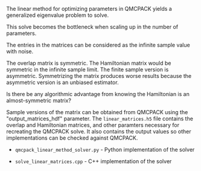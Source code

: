 

The linear method for optimizing parameters in QMCPACK yields a generalized eigenvalue problem to solve.

This solve becomes the bottleneck when scaling up in the number of parameters.




The entries in the matrices can be considered as the infinite sample value with noise.

The overlap matrix is symmetric.
The Hamiltonian matrix would be symmetric in the infinite sample limit.
The finite sample version is asymmetric.
Symmetrizing the matrix produces worse results because the asymmetric version is an unbiased estimator.

Is there be any algorithmic advantage from knowing the Hamiltonian is an almost-symmetric matrix?



Sample versions of the matrix can be obtained from QMCPACK using the "output_matrices_hdf" parameter.
The `linear_matrices.h5` file contains the overlap and Hamiltonian matrices, and other paramters necessary for recreating the QMCPACK solve.
It also contains the output values so other implementations can be checked against QMCPACK.


* `qmcpack_linear_method_solver.py` - Python implementation of the solver

* `solve_linear_matrices.cpp` - C++ implementation of the solver
